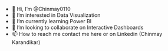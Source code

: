 - 👋 Hi, I’m @Chinmay0110
- 👀 I’m interested in Data Visualization
- 🌱 I’m currently learning Power BI
- 💞️ I’m looking to collaborate on Interactive Dashboards
- 📫 How to reach me contact me here or on Linkedin (Chinmay Karandikar)

<!---
Chinmay0110/Chinmay0110 is a ✨ special ✨ repository because its `README.md` (this file) appears on your GitHub profile.
You can click the Preview link to take a look at your changes.
--->
